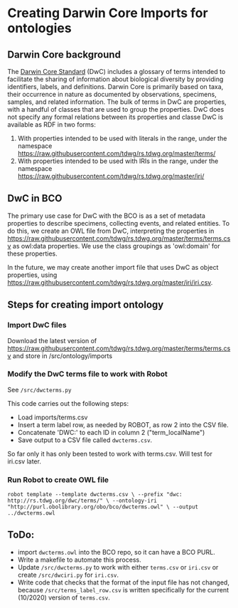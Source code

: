 # Creating Darwin Core Imports for ontologies

## Darwin Core background
The [Darwin Core Standard](https://www.tdwg.org/standards/dwc/) (DwC) includes a glossary of terms intended to facilitate the sharing of information about biological diversity by providing identifiers, labels, and definitions. Darwin Core is primarily based on taxa, their occurrence in nature as documented by observations, specimens, samples, and related information. The bulk of terms in DwC are properties, with a handful of classes that are used to group the properties. DwC does not specify any formal relations between its properties and classe DwC is available as RDF in two forms: 

1. With properties intended to be used with literals in the range, under the namespace https://raw.githubusercontent.com/tdwg/rs.tdwg.org/master/terms/
2. With properties intended to be used with IRIs in the range, under the namespace https://raw.githubusercontent.com/tdwg/rs.tdwg.org/master/iri/


## DwC in BCO

The primary use case for DwC with the BCO is as a set of metadata properties to describe specimens, collecting events, and related entities. To do this, we create an OWL file from DwC, interpreting the properties in https://raw.githubusercontent.com/tdwg/rs.tdwg.org/master/terms/terms.csv as owl:data properties. We use the class groupings as 'owl:domain' for these properties.

In the future, we may create another import file that uses DwC as object properties, using https://raw.githubusercontent.com/tdwg/rs.tdwg.org/master/iri/iri.csv. 

## Steps for creating import ontology

### Import DwC files

Download the latest version of https://raw.githubusercontent.com/tdwg/rs.tdwg.org/master/terms/terms.csv and store in /src/ontology/imports


### Modify the DwC terms file to work with Robot

See `/src/dwcterms.py`

This code carries out the following steps:
- Load imports/terms.csv
- Insert a term label row, as needed by ROBOT, as row 2 into the CSV file.
- Concatenate 'DWC:' to each ID in column 2 ("term_localName")
- Save output to a CSV file called `dwcterms.csv`.

So far only it has only been tested to work with terms.csv. Will test for iri.csv later.

### Run Robot to create OWL file

``robot template --template dwcterms.csv \
  --prefix "dwc: http://rs.tdwg.org/dwc/terms/" \
  --ontology-iri "http://purl.obolibrary.org/obo/bco/dwcterms.owl" \
  --output ../dwcterms.owl
  ``

## ToDo:

- import `dwcterms.owl` into the BCO repo, so it can have a BCO PURL.
- Write a makefile to automate this process. 
- Update `/src/dwcterms.py` to work with either `terms.csv` or `iri.csv` or create `/src/dwciri.py` for `iri.csv`.
- Write code that checks that the format of the input file has not changed, because `/src/terms_label_row.csv` is written specifically for the current (10/2020) version of `terms.csv`.
